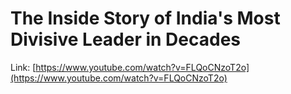 # The Inside Story of India's Most Divisive Leader in Decades

Link: [https://www.youtube.com/watch?v=FLQoCNzoT2o](https://www.youtube.com/watch?v=FLQoCNzoT2o)

